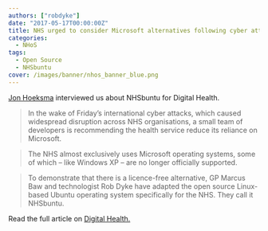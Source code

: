 ```yaml
---
authors: ["robdyke"]
date: "2017-05-17T00:00:00Z"
title: NHS urged to consider Microsoft alternatives following cyber attacks
categories:
  - NHoS
tags:
  - Open Source
  - NHSbuntu
cover: /images/banner/nhos_banner_blue.png
---
```


[Jon Hoeksma](https://www.digitalhealth.net/author/jon-hoeksma/) interviewed us about NHSbuntu for Digital Health.

> In the wake of Friday’s international cyber attacks, which caused widespread disruption across NHS organisations, a small team of developers is recommending the health service reduce its reliance on Microsoft.

> The NHS almost exclusively uses Microsoft operating systems, some of which – like Windows XP – are no longer officially supported.

> To demonstrate that there is a licence-free alternative, GP Marcus Baw and technologist Rob Dyke have adapted the open source Linux-based Ubuntu operating system specifically for the NHS. They call it NHSbuntu.

Read the full article on [Digital Health.](https://www.digitalhealth.net/2017/05/nhs-urged-consider-microsoft-alternatives-following-cyber-attacks/)

